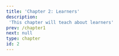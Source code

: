 ```yaml
---
title: 'Chapter 2: Learners'
description:
 'This chapter will teach about learners'
prev: /chapter1
next: null
type: chapter
id: 2
---
```

